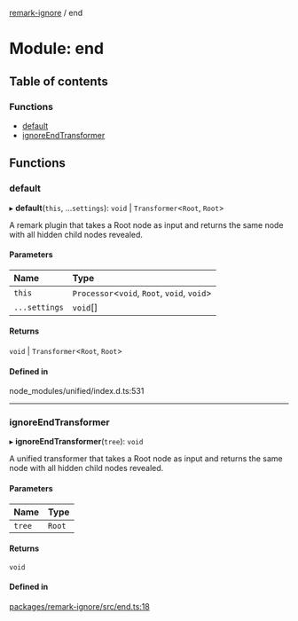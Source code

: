 [remark-ignore][1] / end

# Module: end

## Table of contents

### Functions

- [default][2]
- [ignoreEndTransformer][3]

## Functions

### default

▸ **default**(`this`, ...`settings`): `void` | `Transformer`<`Root`, `Root`>

A remark plugin that takes a Root node as input and returns the same node with
all hidden child nodes revealed.

#### Parameters

| Name          | Type                                        |
| :------------ | :------------------------------------------ |
| `this`        | `Processor`<`void`, `Root`, `void`, `void`> |
| `...settings` | `void`\[]                                   |

#### Returns

`void` | `Transformer`<`Root`, `Root`>

#### Defined in

node_modules/unified/index.d.ts:531

---

### ignoreEndTransformer

▸ **ignoreEndTransformer**(`tree`): `void`

A unified transformer that takes a Root node as input and returns the same node
with all hidden child nodes revealed.

#### Parameters

| Name   | Type   |
| :----- | :----- |
| `tree` | `Root` |

#### Returns

`void`

#### Defined in

[packages/remark-ignore/src/end.ts:18][4]

[1]: ../README.md
[2]: end.md#default
[3]: end.md#ignoreendtransformer
[4]:
  https://github.com/Xunnamius/unified-utils/blob/7ddf2f1/packages/remark-ignore/src/end.ts#L18
